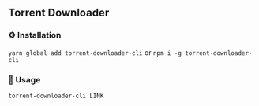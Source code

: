 ## Torrent Downloader

### ⚙️ Installation
`yarn global add torrent-downloader-cli`
or
`npm i -g torrent-downloader-cli`

### 📿 Usage
`torrent-downloader-cli LINK`
